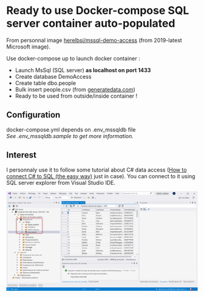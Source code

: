 <h1>Ready to use Docker-compose SQL server container auto-populated</h1>

<p>From personnal image <a href="https://hub.docker.com/repository/docker/herelbsi/mssql-demo-access" target="_blank">herelbsi/mssql-demo-access</a> (from 2019-latest Microsoft image).

<p>Use docker-compose up to launch docker container :</p>
<ul>
  <li>Launch MsSql (SQL server) <strong>as localhost on port 1433</strong></li>
  <li>Create database DemoAccess</li>
  <li>Create table dbo.people</li>
  <li>Bulk insert people.csv (from <a href="http://www.generatedata.com/" target="_blank">generatedata.com</a>)</li>
  <li>Ready to be used from outside/inside container !</li>
</ul>

<h2>Configuration</h2>
<p>docker-compose.yml depends on .env_mssqldb file<br><i>See .env_mssqldb.sample to get more information.</i></p>


<h2>Interest</h2>
<p>I personnaly use it to follow some tutorial about C# data access (<a href="https://www.youtube.com/watch?v=Et2khGnrIqc&list=PLLWMQd6PeGY3b89Ni7xsNZddi9wD5Esv2" target="_blank">How to connect C# to SQL (the easy way)</a> just in case).
You can connect to it using SQL server explorer from Visual Studio IDE.</p>

<img src="https://raw.githubusercontent.com/HEREL-bsi/mssql-demo-access/master/preview.png" alt="Demo Access db view from SQL server explorer (VS 2019)"/>
